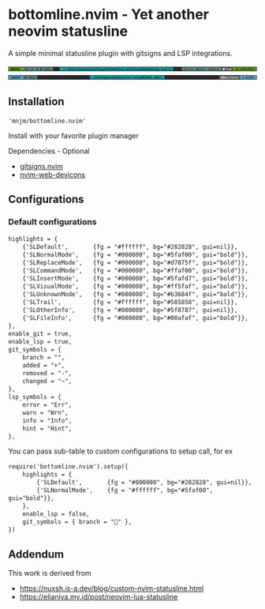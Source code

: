 # bottomline.nvim - Yet another neovim statusline

A simple minimal statusline plugin with gitsigns and LSP integrations.

![Demo image](./demo-imgs/1.png)
![Demo image](./demo-imgs/2.png)

## Installation

```
'mnjm/bottomline.nvim'
```
Install with your favorite plugin manager

Dependencies - Optional
- [gitsigns.nvim](https://github.com/lewis6991/gitsigns.nvim)
- [nvim-web-devicons](https://github.com/nvim-tree/nvim-web-devicons)

## Configurations

### Default configurations

```
highlights = {
    {'SLDefault',       {fg = "#ffffff", bg="#282828", gui=nil}},
    {'SLNormalMode',    {fg = "#000000", bg="#5faf00", gui="bold"}},
    {'SLReplaceMode',   {fg = "#000000", bg="#d7875f", gui="bold"}},
    {'SLCommandMode',   {fg = "#000000", bg="#ffaf00", gui="bold"}},
    {'SLInsertMode',    {fg = "#000000", bg="#5fafd7", gui="bold"}},
    {'SLVisualMode',    {fg = "#000000", bg="#ff5faf", gui="bold"}},
    {'SLUnknownMode',   {fg = "#000000", bg="#b3684f", gui="bold"}},
    {'SLTrail',         {fg = "#ffffff", bg="#585858", gui=nil}},
    {'SLOtherInfo',     {fg = "#000000", bg="#5f8787", gui=nil}},
    {'SLFileInfo',      {fg = "#000000", bg="#00afaf", gui="bold"}},
},
enable_git = true,
enable_lsp = true,
git_symbols = {
    branch = "",
    added = "+",
    removed = "-",
    changed = "~",
},
lsp_symbols = {
    error = "Err",
    warn = "Wrn",
    info = "Info",
    hint = "Hint",
},
```

You can pass sub-table to custom configurations to setup call, for ex

```
require('bottomline.nvim').setup({
    highlights = {
        {'SLDefault',       {fg = "#000000", bg="#282828", gui=nil}},
        {'SLNormalMode',    {fg = "#ffffff", bg="#5faf00", gui="bold"}},
    },
    enable_lsp = false,
    git_symbols = { branch = "" },
})
```

## Addendum
This work is derived from
- https://nuxsh.is-a.dev/blog/custom-nvim-statusline.html
- https://elianiva.my.id/post/neovim-lua-statusline

